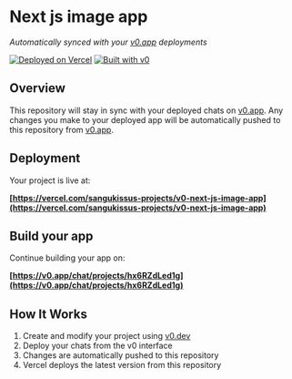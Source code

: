 # Next js image app

*Automatically synced with your [v0.app](https://v0.app) deployments*

[![Deployed on Vercel](https://img.shields.io/badge/Deployed%20on-Vercel-black?style=for-the-badge&logo=vercel)](https://vercel.com/sangukissus-projects/v0-next-js-image-app)
[![Built with v0](https://img.shields.io/badge/Built%20with-v0.app-black?style=for-the-badge)](https://v0.app/chat/projects/hx6RZdLed1g)

## Overview

This repository will stay in sync with your deployed chats on [v0.app](https://v0.app).
Any changes you make to your deployed app will be automatically pushed to this repository from [v0.app](https://v0.app).

## Deployment

Your project is live at:

**[https://vercel.com/sangukissus-projects/v0-next-js-image-app](https://vercel.com/sangukissus-projects/v0-next-js-image-app)**

## Build your app

Continue building your app on:

**[https://v0.app/chat/projects/hx6RZdLed1g](https://v0.app/chat/projects/hx6RZdLed1g)**

## How It Works

1. Create and modify your project using [v0.dev](https://v0.dev)
2. Deploy your chats from the v0 interface
3. Changes are automatically pushed to this repository
4. Vercel deploys the latest version from this repository